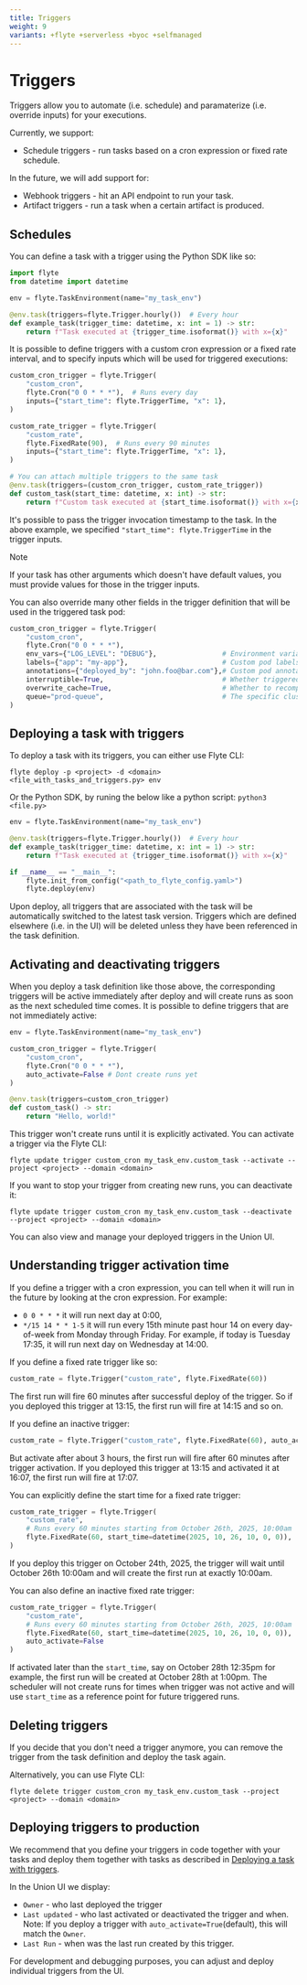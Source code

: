 ```yaml
---
title: Triggers
weight: 9
variants: +flyte +serverless +byoc +selfmanaged
---
```


# Triggers

Triggers allow you to automate (i.e. schedule) and paramaterize (i.e. override inputs) for your executions.

Currently, we support:
* Schedule triggers - run tasks based on a cron expression or fixed rate schedule.

In the future, we will add support for:
* Webhook triggers - hit an API endpoint to run your task.
* Artifact triggers - run a task when a certain artifact is produced.

## Schedules

You can define a task with a trigger using the Python SDK like so:

```python
import flyte
from datetime import datetime

env = flyte.TaskEnvironment(name="my_task_env")

@env.task(triggers=flyte.Trigger.hourly())  # Every hour
def example_task(trigger_time: datetime, x: int = 1) -> str:
    return f"Task executed at {trigger_time.isoformat()} with x={x}"
```

It is possible to define triggers with a custom cron expression or a fixed rate interval, and to specify inputs which will be used for triggered executions:
```python
custom_cron_trigger = flyte.Trigger(
    "custom_cron",
    flyte.Cron("0 0 * * *"),  # Runs every day
    inputs={"start_time": flyte.TriggerTime, "x": 1},
)

custom_rate_trigger = flyte.Trigger(
    "custom_rate",
    flyte.FixedRate(90),  # Runs every 90 minutes
    inputs={"start_time": flyte.TriggerTime, "x": 1},
)

# You can attach multiple triggers to the same task
@env.task(triggers=(custom_cron_trigger, custom_rate_trigger))
def custom_task(start_time: datetime, x: int) -> str:
    return f"Custom task executed at {start_time.isoformat()} with x={x}"
```


It's possible to pass the trigger invocation timestamp to the task.
In the above example, we specified `"start_time": flyte.TriggerTime` in the trigger inputs.
> [!NOTE]
> If your task has other arguments which doesn't have default values,
> you must provide values for those in the trigger inputs.

You can also override many other fields in the trigger definition that will be used
in the triggered task pod:
```python
custom_cron_trigger = flyte.Trigger(
    "custom_cron",
    flyte.Cron("0 0 * * *"),
    env_vars={"LOG_LEVEL": "DEBUG"},                # Environment variables
    labels={"app": "my-app"},                       # Custom pod labels
    annotations={"deployed_by": "john.foo@bar.com"},# Custom pod annotations
    interruptible=True,                             # Whether triggered task can be interrupted
    overwrite_cache=True,                           # Whether to recompute outputs for triggered task run and overwrite any existing cache.
    queue="prod-queue",                             # The specific cluster that this action should be executed on
)
```

## Deploying a task with triggers

To deploy a task with its triggers, you can either use Flyte CLI:
```shell
flyte deploy -p <project> -d <domain> <file_with_tasks_and_triggers.py> env
```
Or the Python SDK, by runing the below like a python script: `python3 <file.py>`
```python
env = flyte.TaskEnvironment(name="my_task_env")

@env.task(triggers=flyte.Trigger.hourly())  # Every hour
def example_task(trigger_time: datetime, x: int = 1) -> str:
    return f"Task executed at {trigger_time.isoformat()} with x={x}"

if __name__ == "__main__":
    flyte.init_from_config("<path_to_flyte_config.yaml>")
    flyte.deploy(env)
```


Upon deploy, all triggers that are associated with the task will be automatically switched to the latest task version. Triggers which are defined elsewhere (i.e. in the UI) will be deleted unless they have been referenced in the task definition.

## Activating and deactivating triggers

When you deploy a task definition like those above, the corresponding triggers will be active immediately 
after deploy and will create runs as soon as the next scheduled time comes. 
It is possible to define triggers that are not immediately active:

```python
env = flyte.TaskEnvironment(name="my_task_env")

custom_cron_trigger = flyte.Trigger(
    "custom_cron",
    flyte.Cron("0 0 * * *"),
    auto_activate=False # Dont create runs yet
)

@env.task(triggers=custom_cron_trigger)
def custom_task() -> str:
    return "Hello, world!"
```

This trigger won't create runs until it is explicitly activated. 
You can activate a trigger via the Flyte CLI:

```shell
flyte update trigger custom_cron my_task_env.custom_task --activate --project <project> --domain <domain>
```

If you want to stop your trigger from creating new runs, you can deactivate it: 
```shell
flyte update trigger custom_cron my_task_env.custom_task --deactivate --project <project> --domain <domain>
```

You can also view and manage your deployed triggers in the Union UI.

## Understanding trigger activation time

If you define a trigger with a cron expression, you can tell when it will run in the future by looking at the cron expression.
For example:
* `0 0 * * *` it will run next day at 0:00,
* `*/15 14 * * 1-5` it will run every 15th minute past hour 14 on every day-of-week from Monday through Friday.
For example, if today is Tuesday 17:35, it will run next day on Wednesday at 14:00.

If you define a fixed rate trigger like so:
```python
custom_rate = flyte.Trigger("custom_rate", flyte.FixedRate(60)) 
```
The first run will fire 60 minutes after successful deploy of the trigger.
So if you deployed this trigger at 13:15, the first run will fire at 14:15 and so on.

If you define an inactive trigger:
```python
custom_rate = flyte.Trigger("custom_rate", flyte.FixedRate(60), auto_activate=False)
```
But activate after about 3 hours, the first run will fire after 60 minutes after trigger activation.
If you deployed this trigger at 13:15 and activated it at 16:07, the first run will fire at 17:07. 

You can explicitly define the start time for a fixed rate trigger:
```python
custom_rate_trigger = flyte.Trigger(
    "custom_rate",
    # Runs every 60 minutes starting from October 26th, 2025, 10:00am
    flyte.FixedRate(60, start_time=datetime(2025, 10, 26, 10, 0, 0)),   
)
```
If you deploy this trigger on October 24th, 2025, the trigger will wait until October 26th 10:00am and will create the first run at exactly 10:00am.

You can also define an inactive fixed rate trigger:
```python
custom_rate_trigger = flyte.Trigger(
    "custom_rate",
    # Runs every 60 minutes starting from October 26th, 2025, 10:00am
    flyte.FixedRate(60, start_time=datetime(2025, 10, 26, 10, 0, 0)),
    auto_activate=False
)
```
If activated later than the `start_time`, say on October 28th 12:35pm for example, the first run will be created at October 28th at 1:00pm.
The scheduler will not create runs for times when trigger was not active and will use `start_time` as a reference point for future triggered runs. 

## Deleting triggers

If you decide that you don't need a trigger anymore, you can remove the trigger from the task definition and deploy the task again.

Alternatively, you can use Flyte CLI:

```shell
flyte delete trigger custom_cron my_task_env.custom_task --project <project> --domain <domain> 
```

## Deploying triggers to production

We recommend that you define your triggers in code together with your tasks and deploy them together with tasks
as described in [Deploying a task with triggers](#deploying-a-task-with-triggers).

In the Union UI we display:
* `Owner` - who last deployed the trigger
* `Last updated` - who last activated or deactivated the trigger and when. Note: If you deploy a trigger with `auto_activate=True`(default), this will match the `Owner`.
* `Last Run` - when was the last run created by this trigger.

For development and debugging purposes, you can adjust and deploy individual triggers from the UI.